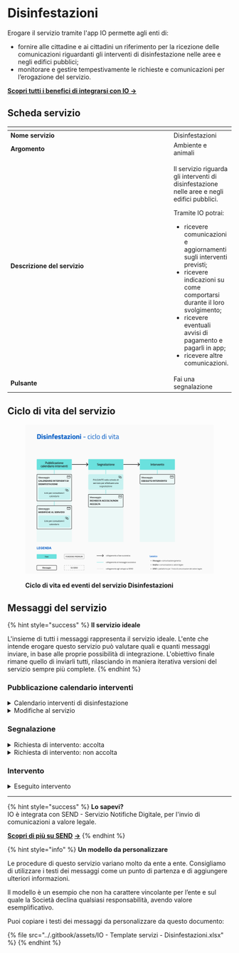 # Disinfestazioni

Erogare il servizio tramite l'app IO permette agli enti di:

* fornire alle cittadine e ai cittadini un riferimento per la ricezione delle comunicazioni riguardanti gli interventi di disinfestazione nelle aree e negli edifici pubblici;
* monitorare e gestire tempestivamente le richieste e comunicazioni per l’erogazione del servizio.

[**Scopri tutti i benefici di integrarsi con IO →** ](https://docs.pagopa.it/manuale-servizi/lapp-io/cose-io-e-qual-e-il-suo-obiettivo#perche-un-ente-dovrebbe-integrarsi-con-io)

## Scheda servizio <a href="#scheda-servizio" id="scheda-servizio"></a>

<table data-header-hidden><thead><tr><th width="373"></th><th></th></tr></thead><tbody><tr><td><strong>Nome servizio</strong></td><td>Disinfestazioni</td></tr><tr><td><strong>Argomento</strong></td><td>Ambiente e animali</td></tr><tr><td><strong>Descrizione del servizio</strong></td><td><p>Il servizio riguarda gli interventi di disinfestazione nelle aree e negli edifici pubblici.</p><p></p><p>Tramite IO potrai:</p><ul><li>ricevere comunicazioni e aggiornamenti sugli interventi previsti;</li><li>ricevere indicazioni su come comportarsi durante il loro svolgimento;</li><li>ricevere eventuali avvisi di pagamento e pagarli in app;</li><li>ricevere altre comunicazioni.</li></ul></td></tr><tr><td><strong>Pulsante</strong></td><td>Fai una segnalazione</td></tr></tbody></table>

## Ciclo di vita del servizio

<figure><img src="../.gitbook/assets/image (4).png" alt=""><figcaption><p><strong>Ciclo di vita ed eventi del servizio Disinfestazioni</strong></p></figcaption></figure>

## Messaggi del servizio

{% hint style="success" %}
**Il servizio ideale**

L'insieme di tutti i messaggi rappresenta il servizio ideale. L'ente che intende erogare questo servizio può valutare quali e quanti messaggi inviare, in base alle proprie possibilità di integrazione. L'obiettivo finale rimane quello di inviarli tutti, rilasciando in maniera iterativa versioni del servizio sempre più complete.
{% endhint %}

### Pubblicazione calendario interventi

<details>

<summary>Calendario interventi di disinfestazione</summary>

**🖋 Titolo del messaggio:** Prossimi interventi di disinfestazione

🗒 **Testo del messaggio**:&#x20;

Il \<gg/mm/aaaa> dalle \<hh:mm> alle \<hh:mm> si svolgeranno interventi di disinfestazione in \<indirizzo>.

\[Inserire qui indicazioni sui comportamenti da adottare durante l’esecuzione dei lavori, da compilare a cura e responsabilità dell'ente]

Per consultare il calendario completo degli interventi, \[visita questo sito]\(URL).&#x20;

**🪄 Pulsante**: n/a

***

**Destinatari:** Tutti i cittadini residenti nell’area di azione interessata dagli interventi di disinfestazione programmati dall’ente.

**Quando inviarlo:** Quando l’ente pianifica interventi di disinfestazione.

**User story:** Come cittadino voglio ricevere aggiornamenti sulle attività di disinfestazione nella mia zona.

</details>

<details>

<summary>Modifiche al servizio</summary>

**🖋 Titolo del messaggio:** Aggiornamento interventi di disinfestazione

🗒 **Testo del messaggio:**

Gli interventi di disinfestazione in \<indirizzo> pianificati per il \<gg/mm/aaaa> sono stati riprogrammati per \<causa>. I lavori saranno eseguiti il \<gg/mm/aaaa> dalle \<hh:mm> alle \<hh:mm>.

\[Inserire qui indicazioni sui comportamenti da adottare durante l’esecuzione dei lavori, da compilare a cura e responsabilità dell'ente]

Per consultare il calendario completo degli interventi, \[visita questo sito]\(URL).

Per ulteriori informazioni, \[visita questo sito]\(URL).

**🪄 Pulsante:** n/a

***

**Destinatari:** Tutti i cittadini residenti nell’area di azione interessata dagli interventi di disinfestazione programmati dall’ente.

**Quando inviarlo:** Quando il calendario degli interventi subisce delle variazioni.

**User story:** Come cittadino voglio aggiornamenti sulle attività di disinfestazione del mio Comune.

</details>

### Segnalazione

<details>

<summary>Richiesta di intervento: accolta</summary>

**🖋  Titolo del messaggio:** La tua richiesta è stata accolta

🗒 **Testo del messaggio:**

La tua richiesta di intervento in \<indirizzo> è stata accolta.

Riceverai un messaggio in app con aggiornamenti sulla tua segnalazione.

Per ulteriori informazioni, \[visita questo sito]\(URL).

**🪄 Pulsante:** n/a

***

**Destinatari:** I cittadini che hanno richiesto intervento a causa di infestazione in area pubblica.

**Quando inviarlo:** Quando, valutata la richiesta ed effettuato il sopralluogo, l’ente accoglie la richiesta.

**User story:** Come cittadino voglio ricevere aggiornamenti sullo stato di avanzamento della mia richiesta.

</details>

<details>

<summary>Richiesta di intervento: non accolta</summary>

**🖋  Titolo del messaggio:** La tua richiesta non è stata accolta

🗒 **Testo del messaggio:**

La tua richiesta di intervento in \<indirizzo> non è stata accolta.

Per ulteriori informazioni, \[visita questo sito]\(URL).

**🪄 Pulsante**: n/a

***

**Destinatari:** I cittadini che hanno richiesto intervento a causa di infestazione in area pubblica.

**Quando inviarlo:** Quando, valutata la richiesta ed effettuato il sopralluogo, l’ente rigetta la richiesta.

**User story:** Come cittadino voglio ricevere aggiornamenti sullo stato di avanzamento della mia richiesta

</details>

### Intervento

<details>

<summary>Eseguito intervento</summary>

**🖋  Titolo del messaggio:** Aggiornamenti sulla tua segnalazione

🗒 **Testo del messaggio:**

I lavori di disinfestazione che hai richiesto in \<indirizzo> sono stati eseguiti il \<gg/mm/aaaa>.

Per ulteriori informazioni, \[visita questo sito]\(URL).

**🪄 Pulsante:** n/a

***

**Destinatari:** I cittadini che hanno richiesto intervento a causa di infestazione in area pubblica.

**Quando inviarlo:** Quando la ditta incaricata dall’ente ha svolto i lavori richiesti.

**User story:** Come cittadino voglio ricevere aggiornamenti sullo stato di avanzamento della mia richiesta.

</details>

***

{% hint style="success" %}
**Lo sapevi?**\
IO è integrata con SEND - Servizio Notifiche Digitale, per l'invio di comunicazioni a valore legale.

[**Scopri di più su SEND**](https://notifichedigitali.pagopa.it/) [**->**](https://www.pagopa.it/it/prodotti-e-servizi/piattaforma-notifiche-digitali)
{% endhint %}

{% hint style="info" %}
**Un modello da personalizzare**

Le procedure di questo servizio variano molto da ente a ente. Consigliamo di utilizzare i testi dei messaggi come un punto di partenza e di aggiungere ulteriori informazioni.&#x20;

Il modello è un esempio che non ha carattere vincolante per l’ente e sul quale la Società declina qualsiasi responsabilità, avendo valore esemplificativo.

Puoi copiare i testi dei messaggi da personalizzare da questo documento:

{% file src="../.gitbook/assets/IO - Template servizi - Disinfestazioni.xlsx" %}
{% endhint %}
